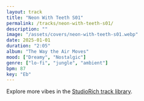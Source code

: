```yaml
---
layout: track
title: "Neon With Teeth S01"
permalink: /tracks/neon-with-teeth-s01/
description: ""
image: "/assets/covers/neon-with-teeth-s01.webp"
date: 2025-01-01
duration: "2:05"
album: "The Way the Air Moves"
mood: ["Dreamy", "Nostalgic"]
genre: ["lo-fi", "jungle", "ambient"]
bpm: 87
key: "Eb"
---
```


Explore more vibes in the [StudioRich track library](/tracks/).

